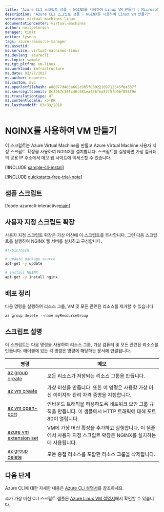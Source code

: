 ```yaml
---
title: "Azure CLI 스크립트 샘플 - NGINX를 사용하여 Linux VM 만들기 | Microsoft Docs"
description: "Azure CLI 스크립트 샘플 - NGINX를 사용하여 Linux VM 만들기"
services: virtual-machines-linux
documentationcenter: virtual-machines
author: neilpeterson
manager: timlt
editor: tysonn
tags: azure-resource-manager
ms.assetid: 
ms.service: virtual-machines-linux
ms.devlang: azurecli
ms.topic: sample
ms.tgt_pltfrm: vm-linux
ms.workload: infrastructure
ms.date: 02/27/2017
ms.author: nepeters
ms.custom: mvc
ms.openlocfilehash: a88077d405a662c0b5f83022209712545fea537f
ms.sourcegitcommit: 8c3267c34fc46c681ea476fee87f5fb0bf858f9e
ms.translationtype: HT
ms.contentlocale: ko-KR
ms.lasthandoff: 03/09/2018
---
```

# <a name="create-a-vm-with-nginx"></a>NGINX를 사용하여 VM 만들기

이 스크립트는 Azure Virtual Machine을 만들고 Azure Virtual Machine 사용자 지정 스크립트 확장을 사용하여 NGINX를 설치합니다. 스크립트를 실행하면 가상 컴퓨터의 공용 IP 주소에서 데모 웹 사이트에 액세스할 수 있습니다.

[!INCLUDE [sample-cli-install](../../../includes/sample-cli-install.md)]

[!INCLUDE [quickstarts-free-trial-note](../../../includes/quickstarts-free-trial-note.md)]

## <a name="sample-script"></a>샘플 스크립트

[!code-azurecli-interactive[main](../../../cli_scripts/virtual-machine/create-vm-nginx/create-vm-nginx.sh "Quick Create VM")]

## <a name="custom-script-extension"></a>사용자 지정 스크립트 확장

사용자 지정 스크립트 확장은 가상 머신에 이 스크립트를 복사합니다. 그런 다음 스크립트를 실행하여 NGINX 웹 서버를 설치하고 구성합니다. 

```bash
#!/bin/bash

# update package source
apt-get -y update

# install NGINX
apt-get -y install nginx
```

## <a name="clean-up-deployment"></a>배포 정리 

다음 명령을 실행하여 리소스 그룹, VM 및 모든 관련된 리소스를 제거할 수 있습니다.

```azurecli-interactive 
az group delete --name myResourceGroup
```

## <a name="script-explanation"></a>스크립트 설명

이 스크립트는 다음 명령을 사용하여 리소스 그룹, 가상 컴퓨터 및 모든 관련된 리소스를 만듭니다. 테이블에 있는 각 명령은 명령에 해당하는 문서에 연결됩니다.

| 명령 | 메모 |
|---|---|
| [az group create](https://docs.microsoft.com/cli/azure/group#az_group_create) | 모든 리소스가 저장되는 리소스 그룹을 만듭니다. |
| [az vm create](https://docs.microsoft.com/cli/azure/vm#az_vm_create) | 가상 머신을 만듭니다. 또한 이 명령은 사용할 가상 머신 이미지와 관리 자격 증명을 지정합니다.  |
| [az vm open-port](https://docs.microsoft.com/cli/azure/network/nsg/rule#az_network_nsg_rule_create) | 인바운드 트래픽을 허용하도록 네트워크 보안 그룹 규칙을 만듭니다. 이 샘플에서 HTTP 트래픽에 대해 포트 80이 열립니다. |
| [azure vm extension set](https://docs.microsoft.com/cli/azure/vm/extension#az_vm_extension_set) | VM에 가상 머신 확장을 추가하고 실행합니다. 이 샘플에서 사용자 지정 스크립트 확장은 NGINX를 설치하는 데 사용됩니다.|
| [az group delete](https://docs.microsoft.com/cli/azure/vm/extension#az_vm_extension_set) | 모든 중첩 리소스를 포함한 리소스 그룹을 삭제합니다. |

## <a name="next-steps"></a>다음 단계

Azure CLI에 대한 자세한 내용은 [Azure CLI 설명서](https://docs.microsoft.com/cli/azure)를 참조하세요.

추가 가상 머신 CLI 스크립트 샘플은 [Azure Linux VM 설명서](../linux/cli-samples.md?toc=%2fazure%2fvirtual-machines%2flinux%2ftoc.json)에서 확인할 수 있습니다.
